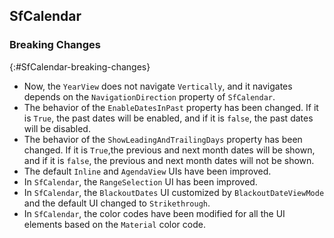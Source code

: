 ## SfCalendar

### Breaking Changes
{:#SfCalendar-breaking-changes}

*  Now, the `YearView` does not navigate `Vertically`, and it navigates depends on the `NavigationDirection` property of `SfCalendar`.
* The behavior of the `EnableDatesInPast` property has been changed. If it is `True`, the past dates will be enabled, and if it is `false`, the past dates will be disabled.
* The behavior of the `ShowLeadingAndTrailingDays` property has been changed. If it is `True`,the previous and next month dates will be shown, and if it is `false`, the previous and next month dates will not be shown.
* The default `Inline` and `AgendaView` UIs have been improved.
* In `SfCalendar`, the `RangeSelection` UI has been improved.
* In `SfCalendar`, the `BlackoutDates` UI customized by `BlackoutDateViewMode` and the default UI changed to `Strikethrough`.
* In `SfCalendar`, the color codes have been modified for all the UI elements based on the `Material` color code.
